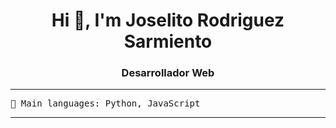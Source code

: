 <h1 align="center">Hi 👋, I'm Joselito Rodriguez Sarmiento</h1>
<h3 align="center">Desarrollador Web</h3>

<hr>

<pre>
🌟 Main languages: Python, JavaScript
</pre>
<hr>
